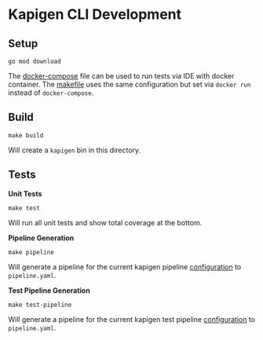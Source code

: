 # Kapigen CLI Development

## Setup

```shell
go mod download
```

The [docker-compose](docker-compose.yml) file can be used to run tests via IDE with docker container. The [makefile](Makefile) 
uses the same configuration but set via `docker run` instead of `docker-compose`.


## Build

```shell
make build
```

Will create a `kapigen` bin in this directory.


## Tests
**Unit Tests**
```shell
make test
```
Will run all unit tests and show total coverage at the bottom.

**Pipeline Generation**
```shell
make pipeline
```
Will generate a pipeline for the current kapigen pipeline [configuration](config.kapigen.yaml) to `pipeline.yaml`.

**Test Pipeline Generation**
```shell
make test-pipeline
```
Will generate a pipeline for the current kapigen test pipeline [configuration](test.kapigen.yaml) to `pipeline.yaml`.
